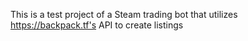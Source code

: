 This is a test project of a Steam trading bot that utilizes https://backpack.tf's API to create listings
